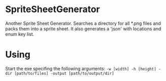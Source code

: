 # SpriteSheetGenerator
Another Sprite Sheet Generator. Searches a directory for all *.png files and packs them into a sprite sheet. It also generates a 'json' with locations and enum key list.

# Using
Start the exe specifing the following arguments:
`-w [width] -h [height] -dir [path/to/files] -output [path/to/output/dir]`

